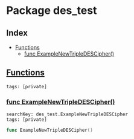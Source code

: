 # Package des_test

## Index

* [Functions](#func)
    * [func ExampleNewTripleDESCipher()](#ExampleNewTripleDESCipher)


## <a id="func" href="#func">Functions</a>

```
tags: [private]
```

### <a id="ExampleNewTripleDESCipher" href="#ExampleNewTripleDESCipher">func ExampleNewTripleDESCipher()</a>

```
searchKey: des_test.ExampleNewTripleDESCipher
tags: [private]
```

```Go
func ExampleNewTripleDESCipher()
```

